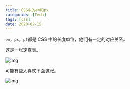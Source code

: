 ```yaml
---
title: CSS中的em和px
categories: [Tech]
tags: [css]
date: 2020-02-15
---
```


`em`，`px`，`pt`都是 CSS 中的长度单位，他们有一定的对应关系。

<!-- more -->

这是一张速查表。

![img](https://img.tobyqin.cn/2020-02/font-size-conversion-chart.png)

可能有些人喜欢下面这张。

![img](https://img.tobyqin.cn/2020-02/3e027707-9ebb-4d3c-8c06-ef9f7504d3ab.png)
